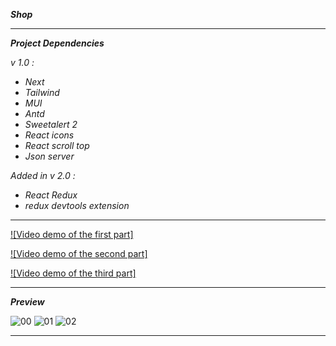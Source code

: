 **_Shop_**

---

**_Project Dependencies_**

_v 1.0 :_

- _Next_
- _Tailwind_
- _MUI_
- _Antd_
- _Sweetalert 2_
- _React icons_
- _React scroll top_
- _Json server_

_Added in v 2.0 :_

- _React Redux_
- _redux devtools extension_

---

[![Video demo of the first part]](https://github.com/immohammadrezatavakkoli/shop/assets/100797809/bedbf2a8-7509-4569-abae-40ca758f7b90)

[![Video demo of the second part]](https://github.com/immohammadrezatavakkoli/shop/assets/100797809/f88fefc4-3280-4747-9ae8-14932745aa5f)

[![Video demo of the third part]](https://github.com/immohammadrezatavakkoli/shop/assets/100797809/42998924-2465-433b-856f-fae1394350bd)

---

**_Preview_**

![00](https://github.com/ozvoll00/coffeeshop/assets/100797809/17709b7a-c2d5-423d-b0dc-4e2a886c1874)
![01](https://github.com/ozvoll00/coffeeshop/assets/100797809/06391636-af8f-4cb3-b651-fed76c800e86)
![02](https://github.com/ozvoll00/coffeeshop/assets/100797809/990120a5-547b-4a7b-8c1c-c74f5354fd16)

---
